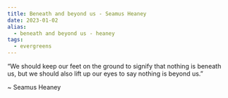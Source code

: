 ```yaml
---
title: Beneath and beyond us - Seamus Heaney
date: 2023-01-02
alias:
  - beneath and beyond us - heaney
tags:
  - evergreens
---
```

“We should keep our feet on the ground to signify that nothing is beneath us, but we should also lift up our eyes to say nothing is beyond us.”

~ Seamus Heaney